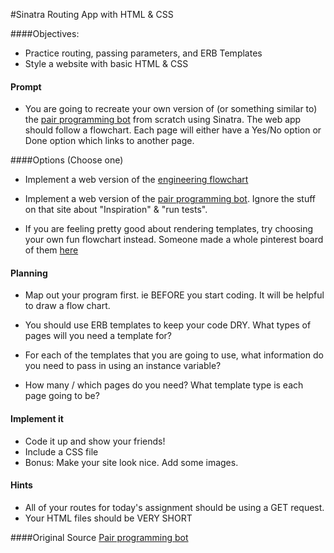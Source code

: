 #Sinatra Routing App with HTML & CSS

####Objectives:
- Practice routing, passing parameters, and ERB Templates
- Style a website with basic HTML & CSS

#### Prompt
- You are going to recreate your own version of (or something similar to) the [pair programming bot](http://pairprogrammingbot.com/) from scratch using Sinatra. The web app should follow a flowchart. Each page will either have a Yes/No option or Done option which links to another page.

####Options (Choose one)

- Implement a web version of the [engineering flowchart](http://farm9.staticflickr.com/8160/7214525854_733237dd83_z.jpg)

- Implement a web version of the [pair programming bot](http://pairprogrammingbot.com/). Ignore the stuff on that site about "Inspiration" & "run tests".

- If you are feeling pretty good about rendering templates, try choosing your own fun flowchart instead. Someone made a whole pinterest board of them [here](http://www.pinterest.com/therealvisually/fun-flowcharts/)

#### Planning
- Map out your program first. ie BEFORE you start coding. It will be helpful to draw a flow chart.

- You should use ERB templates to keep your code DRY. What types of pages will you need a template for?

- For each of the templates that you are going to use, what information do you need to pass in using an instance variable?

- How many / which pages do you need? What template type is each page going to be?

#### Implement it
- Code it up and show your friends!
- Include a CSS file
- Bonus: Make your site look nice. Add some images.

#### Hints
- All of your routes for today's assignment should be using a GET request.
- Your HTML files should be VERY SHORT

####Original Source
[Pair programming bot](http://pairprogrammingbot.com/)